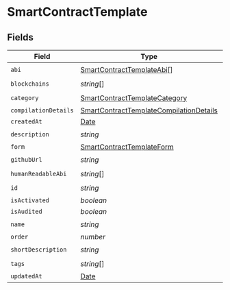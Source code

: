 # SmartContractTemplate


## Fields

| Field                                                                                                     | Type                                                                                                      | Required                                                                                                  | Description                                                                                               |
| --------------------------------------------------------------------------------------------------------- | --------------------------------------------------------------------------------------------------------- | --------------------------------------------------------------------------------------------------------- | --------------------------------------------------------------------------------------------------------- |
| `abi`                                                                                                     | [SmartContractTemplateAbi](../../models/shared/smartcontracttemplateabi.md)[]                             | :heavy_check_mark:                                                                                        | N/A                                                                                                       |
| `blockchains`                                                                                             | *string*[]                                                                                                | :heavy_check_mark:                                                                                        | N/A                                                                                                       |
| `category`                                                                                                | [SmartContractTemplateCategory](../../models/shared/smartcontracttemplatecategory.md)                     | :heavy_check_mark:                                                                                        | N/A                                                                                                       |
| `compilationDetails`                                                                                      | [SmartContractTemplateCompilationDetails](../../models/shared/smartcontracttemplatecompilationdetails.md) | :heavy_minus_sign:                                                                                        | N/A                                                                                                       |
| `createdAt`                                                                                               | [Date](https://developer.mozilla.org/en-US/docs/Web/JavaScript/Reference/Global_Objects/Date)             | :heavy_minus_sign:                                                                                        | N/A                                                                                                       |
| `description`                                                                                             | *string*                                                                                                  | :heavy_check_mark:                                                                                        | N/A                                                                                                       |
| `form`                                                                                                    | [SmartContractTemplateForm](../../models/shared/smartcontracttemplateform.md)                             | :heavy_minus_sign:                                                                                        | N/A                                                                                                       |
| `githubUrl`                                                                                               | *string*                                                                                                  | :heavy_check_mark:                                                                                        | N/A                                                                                                       |
| `humanReadableAbi`                                                                                        | *string*[]                                                                                                | :heavy_check_mark:                                                                                        | N/A                                                                                                       |
| `id`                                                                                                      | *string*                                                                                                  | :heavy_check_mark:                                                                                        | N/A                                                                                                       |
| `isActivated`                                                                                             | *boolean*                                                                                                 | :heavy_minus_sign:                                                                                        | N/A                                                                                                       |
| `isAudited`                                                                                               | *boolean*                                                                                                 | :heavy_minus_sign:                                                                                        | N/A                                                                                                       |
| `name`                                                                                                    | *string*                                                                                                  | :heavy_check_mark:                                                                                        | N/A                                                                                                       |
| `order`                                                                                                   | *number*                                                                                                  | :heavy_minus_sign:                                                                                        | N/A                                                                                                       |
| `shortDescription`                                                                                        | *string*                                                                                                  | :heavy_check_mark:                                                                                        | N/A                                                                                                       |
| `tags`                                                                                                    | *string*[]                                                                                                | :heavy_check_mark:                                                                                        | N/A                                                                                                       |
| `updatedAt`                                                                                               | [Date](https://developer.mozilla.org/en-US/docs/Web/JavaScript/Reference/Global_Objects/Date)             | :heavy_minus_sign:                                                                                        | N/A                                                                                                       |